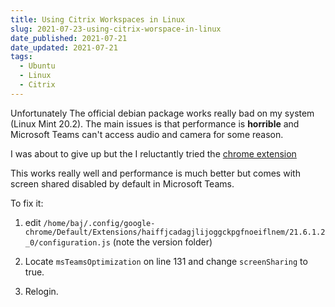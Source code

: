 ```yaml
---
title: Using Citrix Workspaces in Linux
slug: 2021-07-23-using-citrix-worspace-in-linux
date_published: 2021-07-21
date_updated: 2021-07-21
tags:
  - Ubuntu
  - Linux
  - Citrix
---
```


Unfortunately The official debian package works really bad on my system (Linux Mint 20.2). The main issues is that performance is __horrible__ and Microsoft Teams can't access audio and camera for some reason. 

I was about to give up but the I reluctantly tried the [chrome extension](https://chrome.google.com/webstore/detail/citrix-workspace/haiffjcadagjlijoggckpgfnoeiflnem)

This works really well and performance is much better but comes with screen shared disabled by default in Microsoft Teams.

To fix it:

1. edit `/home/baj/.config/google-chrome/Default/Extensions/haiffjcadagjlijoggckpgfnoeiflnem/21.6.1.2_0/configuration.js` (note the version folder)
   
2. Locate `msTeamsOptimization` on line 131 and change `screenSharing` to true.
3. Relogin.